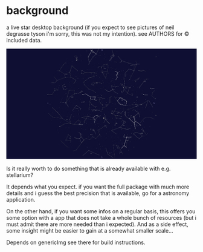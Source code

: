 # background
a live star desktop background
(if you expect to see pictures of neil degrasse tyson i'm sorry,
this was not my intention).
see AUTHORS for &copy; included data.

![Background](background.png "background")


Is it really worth to do something that is already available
with e.g. stellarium?

It depends what you expect.
if you want the full package with much more details and
i guess the best precision that is available,
go for a astronomy application.

On the other hand, if you want some infos on a regular basis,
this offers you some option with a app that does
not take a whole bunch of resources
(but i must admit there are more needed than i expected).
And as a side effect, some insight might be easier to gain
at a somewhat smaller scale...

Depends on genericImg see there for build instructions.